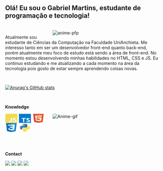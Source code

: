 ## Olá! Eu sou o Gabriel Martins, estudante de programação e tecnologia!

<br>

<img align="right" alt="anime-pfp" width="350" src="https://png.pngtree.com/background/20230528/original/pngtree-an-anime-boy-with-glasses-picture-image_2782696.jpg">

<p>Atualmente sou estudante de Ciências da Computação na Faculdade UniAnchieta. Me interesso tanto em ser um desenvolvedor front-end quanto back-end, porém atualmente meu foco de estudo está sendo a área de front-end. No momento estou desenvolvendo minhas habilidades no HTML, CSS e JS. Eu continuo estudando e me atualizando a cada momento na área da tecnologia pois gosto de estar sempre aprendendo coisas novas.</p>

<br>

<div>

[![Anurag's GitHub stats](https://github-readme-stats.vercel.app/api?username=Gabriel-Dev-C&repo=github-readme-stats&show_icons=true&theme=radical&bg_color=00000000&show=reviews,discussions_started,discussions_answered,prs_merged,prs_merged_percentage)](https://github.com/anuraghazra/github-readme-stats)
<br> <br>

<!-- <img alt="Top-Languages" height="200" width="470" src="https://github-readme-stats.vercel.app/api/top-langs/?username=Gabriel-Dev-C&size_weight=0.5&count_weight=0.5&theme=radical&bg_color=00000000"> -->
<!-- [![Top Langs](https://github-readme-stats.vercel.app/api/top-langs/?username=Gabriel-Dev-C&size_weight=0.5&count_weight=0.5&theme=radical&bg_color=00000000)](https://github.com/anuraghazra/github-readme-stats) -->

</div>

##

<p><b>Knowledge</b></p>

<img align="right" alt="Anime-gif" width="350" src="https://i.pinimg.com/originals/be/53/fc/be53fc5350400539c44b3bc7c2552fe9.gif">

<div style="display: inline_block">
  <img align="center" alt="Gabriel-Js" height="30" width="40" src="https://raw.githubusercontent.com/devicons/devicon/master/icons/javascript/javascript-plain.svg">
  <img align="center" alt="Gabriel-Ts" height="30" width="40" src="https://raw.githubusercontent.com/devicons/devicon/master/icons/typescript/typescript-plain.svg">
  <img align="center" alt="Gabriel-HTML" height="30" width="40" src="https://raw.githubusercontent.com/devicons/devicon/master/icons/html5/html5-original.svg">
  <img align="center" alt="Gabriel-CSS" height="30" width="40" src="https://raw.githubusercontent.com/devicons/devicon/master/icons/css3/css3-original.svg">
  <img align="center" alt="Gabriel-Python" height="30" width="40" src="https://raw.githubusercontent.com/devicons/devicon/master/icons/python/python-original.svg">
</div>

<br><br>

<p><b>Contact</b></p>

<div style="display: inline_block">
  <a href="https://www.youtube.com/@BieeLL_" target="_blank"><img src="https://img.shields.io/badge/YouTube-FF0000?style=for-the-badge&logo=youtube&logoColor=white" target="_blank"></a>
  <a href="https://instagram.com/biel_chms" target="_blank"><img src="https://img.shields.io/badge/-Instagram-%23E4405F?style=for-the-badge&logo=instagram&logoColor=white" target="_blank"></a> 
  <a href = "mailto:gacmartins@gmail.com"><img src="https://img.shields.io/badge/-Gmail-%23333?style=for-the-badge&logo=gmail&logoColor=white" target="_blank"></a>
  <a href="www.linkedin.com/in/gabriel-chabaribery-martins-7aab6a2b1" target="_blank"><img src="https://img.shields.io/badge/-LinkedIn-%230077B5?style=for-the-badge&logo=linkedin&logoColor=white" target="_blank"></a> 
</div>
